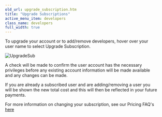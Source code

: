 ```yaml
---
old_url: upgrade_subscription.htm
title: "Upgrade Subscriptions"
active_menu_item: developers
class_name: developers
full_width: true
---
```



To upgrade your account or to add/remove developers, hover over your user name to select Upgrade Subscription.

![UpgradeSub](/img/docs/upgradesub.png)

A check will be made to confirm the user account has the necessary privileges before any existing account information will be made available and any changes can be made.

If you are already a subscribed user and are adding/removing a user you will be shown the new total cost and this will then be reflected in your future payments.

For more information on changing your subscription, see our Pricing FAQ's [here](/legal/faqs/#HowManyApps)



